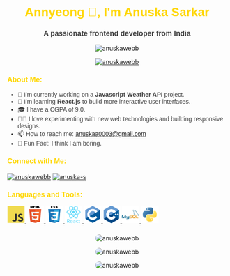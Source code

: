 <h1 align="center" style="font-family: 'Poppins', sans-serif; color: #FFD700;">
  Annyeong 👋, I'm Anuska Sarkar
</h1>
<h3 align="center" style="font-family: 'Poppins', sans-serif; color: #404040;">
  A passionate frontend developer from India
</h3>

<p align="center">
  <img src="https://komarev.com/ghpvc/?username=anuskawebb&label=Profile%20views&color=FFD700&style=flat" alt="anuskawebb" />
</p>

<p align="center">
  <a href="https://twitter.com/anuskawebb" target="_blank">
    <img src="https://img.shields.io/twitter/follow/anuskawebb?logo=twitter&style=for-the-badge&color=FFD700" alt="anuskawebb" />
  </a>
</p>

<h3 style="font-family: 'Poppins', sans-serif; color: #FFD700;">About Me:</h3>
<ul style="font-family: 'Poppins', sans-serif; color: #404040;">
  <li>🔭 I’m currently working on a <strong>Javascript Weather API</strong> project.</li>
  <li>🌱 I’m learning <strong>React.js</strong> to build more interactive user interfaces.</li>
  <li>🎓 I have a CGPA of 9.0.</li>
  <li>👩‍💻 I love experimenting with new web technologies and building responsive designs.</li>
  <li>📫 How to reach me: <a href="mailto:anuskaa0003@gmail.com">anuskaa0003@gmail.com</a></li>
  <li>🥱 Fun Fact: I think I am boring.</li>
</ul>

<h3 style="font-family: 'Poppins', sans-serif; color: #FFD700;">Connect with Me:</h3>
<p>
  <a href="https://twitter.com/anuskawebb" target="_blank"><img align="center" src="https://raw.githubusercontent.com/rahuldkjain/github-profile-readme-generator/master/src/images/icons/Social/twitter.svg" alt="anuskawebb" height="30" width="40" /></a>
  <a href="https://linkedin.com/in/anuska-s" target="_blank"><img align="center" src="https://raw.githubusercontent.com/rahuldkjain/github-profile-readme-generator/master/src/images/icons/Social/linked-in-alt.svg" alt="anuska-s" height="30" width="40" /></a>
</p>

<h3 style="font-family: 'Poppins', sans-serif; color: #FFD700;">Languages and Tools:</h3>
<p style="font-family: 'Poppins', sans-serif;">
  <a href="https://developer.mozilla.org/en-US/docs/Web/JavaScript" target="_blank" rel="noreferrer">
    <img src="https://raw.githubusercontent.com/devicons/devicon/master/icons/javascript/javascript-original.svg" alt="javascript" width="40" height="40" />
  </a>
  <a href="https://www.w3.org/html/" target="_blank" rel="noreferrer">
    <img src="https://raw.githubusercontent.com/devicons/devicon/master/icons/html5/html5-original-wordmark.svg" alt="html5" width="40" height="40" />
  </a>
  <a href="https://www.w3schools.com/css/" target="_blank" rel="noreferrer">
    <img src="https://raw.githubusercontent.com/devicons/devicon/master/icons/css3/css3-original-wordmark.svg" alt="css3" width="40" height="40" />
  </a>
  <a href="https://reactjs.org/" target="_blank" rel="noreferrer">
    <img src="https://raw.githubusercontent.com/devicons/devicon/master/icons/react/react-original-wordmark.svg" alt="react" width="40" height="40" />
  </a>
  <a href="https://www.cprogramming.com/" target="_blank" rel="noreferrer">
    <img src="https://raw.githubusercontent.com/devicons/devicon/master/icons/c/c-original.svg" alt="c" width="40" height="40" />
  </a>
  <a href="https://www.w3schools.com/cpp/" target="_blank" rel="noreferrer">
    <img src="https://raw.githubusercontent.com/devicons/devicon/master/icons/cplusplus/cplusplus-original.svg" alt="cplusplus" width="40" height="40" />
  </a>
  <a href="https://www.mysql.com/" target="_blank" rel="noreferrer">
    <img src="https://raw.githubusercontent.com/devicons/devicon/master/icons/mysql/mysql-original-wordmark.svg" alt="mysql" width="40" height="40" />
  </a>
  <a href="https://www.python.org" target="_blank" rel="noreferrer">
    <img src="https://raw.githubusercontent.com/devicons/devicon/master/icons/python/python-original.svg" alt="python" width="40" height="40" />
  </a>
</p>

<h3 style="font-family: 'Poppins', sans-serif; color: #FFD700;"></h3>
<div align="center" class="display: flex; align-items: center;">
  <p><img width="350px" src="https://github-readme-stats.vercel.app/api/top-langs?username=anuskawebb&show_icons=true&locale=en&layout=compact" alt="anuskawebb" style="border-radius: 15px;" /></p>
  <p><img width="450px" src="https://github-readme-stats.vercel.app/api?username=anuskawebb&show_icons=true&locale=en" alt="anuskawebb" style="border-radius: 15px;" /></p>
  <p><img src="https://github-readme-streak-stats.herokuapp.com/?user=anuskawebb&" alt="anuskawebb" style="border-radius: 15px;" /></p>
</div>
